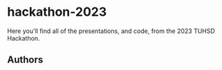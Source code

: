 # hackathon-2023
Here you'll find all of the presentations, and code, from the 2023 TUHSD Hackathon.

## Authors